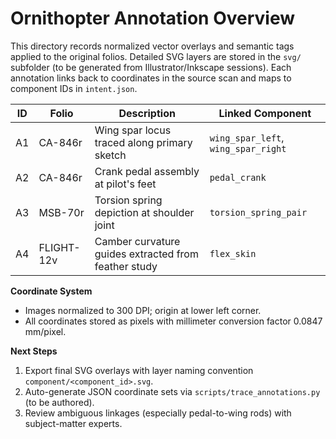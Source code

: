 # Ornithopter Annotation Overview

This directory records normalized vector overlays and semantic tags applied to the original folios. Detailed SVG layers are stored in the `svg/` subfolder (to be generated from Illustrator/Inkscape sessions). Each annotation links back to coordinates in the source scan and maps to component IDs in `intent.json`.

| ID | Folio | Description | Linked Component |
|----|-------|-------------|------------------|
| A1 | CA-846r | Wing spar locus traced along primary sketch | `wing_spar_left`, `wing_spar_right` |
| A2 | CA-846r | Crank pedal assembly at pilot's feet | `pedal_crank` |
| A3 | MSB-70r | Torsion spring depiction at shoulder joint | `torsion_spring_pair` |
| A4 | FLIGHT-12v | Camber curvature guides extracted from feather study | `flex_skin` |

**Coordinate System**
- Images normalized to 300 DPI; origin at lower left corner.
- All coordinates stored as pixels with millimeter conversion factor 0.0847 mm/pixel.

**Next Steps**
1. Export final SVG overlays with layer naming convention `component/<component_id>.svg`.
2. Auto-generate JSON coordinate sets via `scripts/trace_annotations.py` (to be authored).
3. Review ambiguous linkages (especially pedal-to-wing rods) with subject-matter experts.
